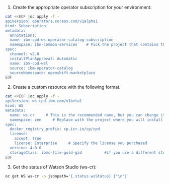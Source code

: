 1. Create the appropriate operator subscription for your environment:

```bash
cat <<EOF |oc apply -f -
apiVersion: operators.coreos.com/v1alpha1
kind: Subscription
metadata:
  annotations:
  name: ibm-cpd-ws-operator-catalog-subscription
  namespace: ibm-common-services    # Pick the project that contains the Cloud Pak for Data operator
spec:
  channel: v2.0
  installPlanApproval: Automatic
  name: ibm-cpd-wsl
  source: ibm-operator-catalog
  sourceNamespace: openshift-marketplace
EOF
```

2. Create a custom resource with the following format.

```bash
cat <<EOF |oc apply -f -
apiVersion: ws.cpd.ibm.com/v1beta1
kind: WS
metadata:
  name: ws-cr     # This is the recommended name, but you can change it
  namespace: zen     # Replace with the project where you will install Watson Studio
spec:
  docker_registry_prefix: cp.icr.io/cp/cpd
  license:
    accept: true
    license: Enterprise     # Specify the license you purchased
  version: 4.0.0
  storageClass: ibmc-file-gold-gid          #if you use a different storage class, replace it with the appropriate storage class                   
EOF
```

3. Get the status of Watson Studio (ws-cr):
```bash
oc get WS ws-cr -o jsonpath='{.status.wsStatus} {"\n"}'
```